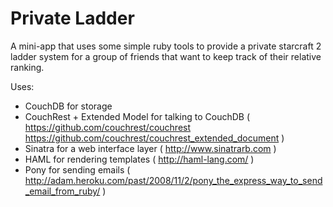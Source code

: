 Private Ladder
========================================================
A mini-app that uses some simple ruby tools to provide a private starcraft 2
ladder system for a group of friends that want to keep track of their relative
ranking.

Uses:
* CouchDB for storage
* CouchRest + Extended Model for talking to CouchDB ( https://github.com/couchrest/couchrest https://github.com/couchrest/couchrest_extended_document )
* Sinatra for a web interface layer ( http://www.sinatrarb.com )
* HAML for rendering templates ( http://haml-lang.com/ )
* Pony for sending emails ( http://adam.heroku.com/past/2008/11/2/pony_the_express_way_to_send_email_from_ruby/ )